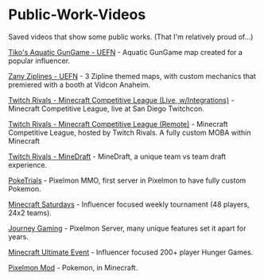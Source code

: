 # Public-Work-Videos
Saved videos that show some public works. (That I'm relatively proud of...)

[Tiko's Aquatic GunGame - UEFN](https://www.youtube.com/watch?v=yfKDdU28BIQ) - Aquatic GunGame map created for a popular influencer.

[Zany Ziplines - UEFN](https://www.youtube.com/watch?v=ixnz64_j8jY) - 3 Zipline themed maps, with custom mechanics that premiered with a booth at Vidcon Anaheim.

[Twitch Rivals - Minecraft Competitive League (Live, w/Integrations)](https://www.twitch.tv/videos/1618752040) - Minecraft Competitive League, live at San Diego Twitchcon.

[Twitch Rivals - Minecraft Competitive League (Remote)](https://www.twitch.tv/videos/1647962228) - Minecraft Competitive League, hosted by Twitch Rivals. A fully custom MOBA within Minecraft

[Twitch Rivals - MineDraft](https://www.twitch.tv/videos/1517636583) - MineDraft, a unique team vs team draft experience.

[PokeTrials](https://www.youtube.com/watch?v=_zDW1mPw1TI) - Pixelmon MMO, first server in Pixelmon to have fully custom Pokemon.

[Minecraft Saturdays](https://www.youtube.com/watch?v=RenlpJyt4oc) - Influencer focused weekly tournament (48 players, 24x2 teams).

[Journey Gaming](https://www.youtube.com/watch?v=Xa6bwu5sioc) - Pixelmon Server, many unique features set it apart for years.

[Minecraft Ultimate Event](https://www.youtube.com/watch?v=vAACnDkKqFo) - Influencer focused 200+ player Hunger Games.

[Pixelmon Mod](https://www.youtube.com/watch?v=f7BkjWCYs94) - Pokemon, in Minecraft.
